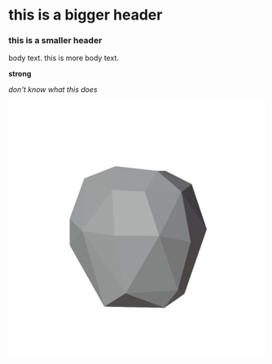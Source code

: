 
# this is a bigger header

### this is a smaller header

body text.
this is more body text.

__strong__

*don't know what this does*

![alt text](lowpoly_2_right_grey.png "apple")